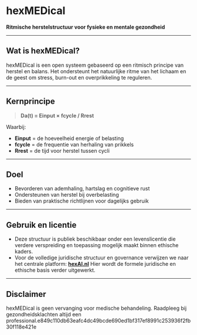 # hexMEDical

**Ritmische herstelstructuur voor fysieke en mentale gezondheid**

---

## Wat is hexMEDical?

hexMEDical is een open systeem gebaseerd op een ritmisch principe van herstel en balans. Het ondersteunt het natuurlijke ritme van het lichaam en de geest om stress, burn-out en overprikkeling te reguleren.

---

## Kernprincipe

> **Da(t) = Einput × fcycle / Rrest**

Waarbij:

* **Einput** = de hoeveelheid energie of belasting
* **fcycle** = de frequentie van herhaling van prikkels
* **Rrest** = de tijd voor herstel tussen cycli

---

## Doel

* Bevorderen van ademhaling, hartslag en cognitieve rust
* Ondersteunen van herstel bij overbelasting
* Bieden van praktische richtlijnen voor dagelijks gebruik

---

## Gebruik en licentie

* Deze structuur is publiek beschikbaar onder een levenslicentie die verdere verspreiding en toepassing mogelijk maakt binnen ethische kaders.
* Voor de volledige juridische structuur en governance verwijzen we naar het centrale platform:
  **[hexAI.nl](https://hexAI.nl)**
  Hier wordt de formele juridische en ethische basis verder uitgewerkt.

---

## Disclaimer

hexMEDical is geen vervanging voor medische behandeling. Raadpleeg bij gezondheidsklachten altijd een professional.e849c110db63eafc4dc49bcde690ed1bf317ef8991c253936f2fb30f118e421e
